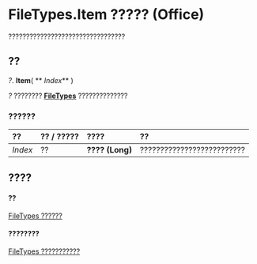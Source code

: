 
# FileTypes.Item ????? (Office)

?????????????????????????????????


## ??

 _?_. **Item**( ** _Index_** )

 _?_ ???????? **[FileTypes](5e8b5240-5ebd-704d-72e6-1f4ad951dfdc.md)** ??????????????


### ??????



|**??**|**?? / ?????**|**????**|**??**|
|:-----|:-----|:-----|:-----|
| _Index_|??|**???? (Long)**|??????????????????????????|

## ????


#### ??


[FileTypes ??????](5e8b5240-5ebd-704d-72e6-1f4ad951dfdc.md)
#### ????????


[FileTypes ???????????](http://msdn.microsoft.com/library/c2ecfe17-b2bb-23ef-1c2b-e5b8b5ff4fe1%28Office.15%29.aspx)